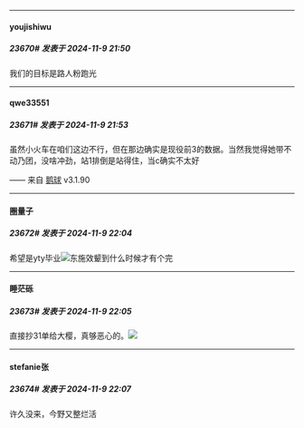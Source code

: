 ﻿
*****

####  youjishiwu  
##### 23670#       发表于 2024-11-9 21:50

我们的目标是路人粉跑光

*****

####  qwe33551  
##### 23671#       发表于 2024-11-9 21:53

虽然小火车在咱们这边不行，但在那边确实是现役前3的数据。当然我觉得她带不动乃团，没啥冲劲，站1排倒是站得住，当c确实不太好

—— 来自 [鹅球](https://www.pgyer.com/GcUxKd4w) v3.1.90


*****

####  圈量子  
##### 23672#       发表于 2024-11-9 22:04

希望是yty毕业<img src="https://static.saraba1st.com/image/smiley/face2017/067.png" referrerpolicy="no-referrer">东施效颦到什么时候才有个完

*****

####  睡茫砾  
##### 23673#       发表于 2024-11-9 22:05

直接抄31单给大樱，真够恶心的。<img src="https://static.saraba1st.com/image/smiley/face2017/217.gif" referrerpolicy="no-referrer">

*****

####  stefanie张  
##### 23674#       发表于 2024-11-9 22:07

许久没来，今野又整烂活

